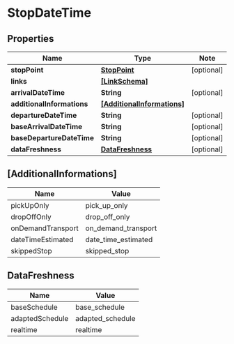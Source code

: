 
# StopDateTime

## Properties

Name | Type | Note
---- | ---- | ----
**stopPoint** | [**StopPoint**](StopPoint.md) | [optional] 
**links** | [**[LinkSchema]**](LinkSchema.md) | 
**arrivalDateTime** | **String** | [optional] 
**additionalInformations** | [**[AdditionalInformations]**](#[AdditionalInformations]) | 
**departureDateTime** | **String** | [optional] 
**baseArrivalDateTime** | **String** | [optional] 
**baseDepartureDateTime** | **String** | [optional] 
**dataFreshness** | [**DataFreshness**](#DataFreshness) | [optional] 

## [AdditionalInformations]

Name | Value
---- | -----
pickUpOnly | pick_up_only
dropOffOnly | drop_off_only
onDemandTransport | on_demand_transport
dateTimeEstimated | date_time_estimated
skippedStop | skipped_stop

## DataFreshness

Name | Value
---- | -----
baseSchedule | base_schedule
adaptedSchedule | adapted_schedule
realtime | realtime

